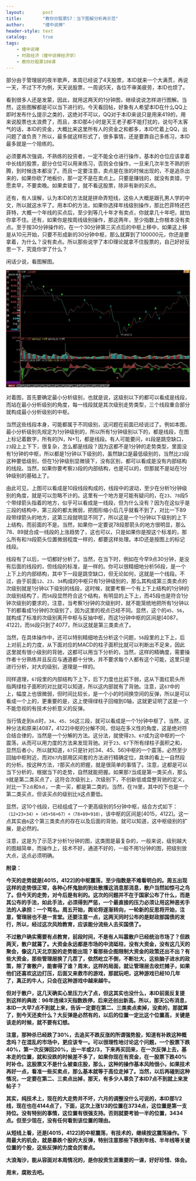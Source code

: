 ```yaml
---
layout:       post
title:        "教你炒股票57：当下图解分析再示范"
author:       "缠中说禅"
header-style: text
catalog:      true
tags:
    - 缠中说禅
    - 时政经济（缠中说禅经济学）
    - 教你炒股票108课
---
```


部分由于管理层的夜半歌声，本周已经说了4天股票，本ID就来一个大满贯，再说一天，不过下不为例，天天说股票，一周说5天，各位不审美疲劳，本ID也烦了。

看到很多人还是发蒙，因此，就用这两天的1分钟图，继续说说怎样进行图解。当然，这些图解都是可以当下进行的。今天看回帖，好象有人希望本ID在什么QQ上即时发布什么提示之类的，这绝对不可以，QQ对于本ID来说只是用来419的，用来说股票也太浪费了，而且，本ID那4小时是天王老子都不能打扰的，说句不太客气的话，本ID的资金，大概比来这里所有人的资金之和都多，本ID忙着上QQ，出问题了谁负责？所以，最多就这样形式了，很多事情，还是要靠自己多练习，本ID最多就是一个陪练的。

必须要再次强调，不熟练的投资者，一定不能全仓进行操作，基本的仓位应该拿着中长线的股票，部分仓位可以用来练习，否则全仓操作，一旦来几次半生不熟的折腾，到时候连本都没了。而且一定要注意，卖点是在涨的时候出现的，不是追杀出来的，如果你砍了地板价，那一定不是在卖点上。只要是赚钱的，就没有卖错，宁愿卖早，不要卖晚。如果卖错了，就不看这股票，除非有新的买点。

还有，有人误解，认为本ID的方法就是拼命弄短线，这些人大概是跟孔男人学的中文，所以就这水平了。用本ID的方法，如果你选择年线级别操作，那比巴菲特还巴菲特，大概一个年线的买点后，至少到等几十年才有卖点，你就拿几十年吧，就怕你拿不住。还有，如果你是按周线级别操作，那这两年，至少指数上你根本没有卖点。至于按30分钟操作的，在一个30分钟第三买点后的中枢上移中，如果这上移是从10元开始，只要不形成新的30分钟中枢，那么就算到了100000元，你还是要拿着，为什么？没有卖点。所以那些说学了本ID理论就拿不住股票的，自己好好反思一下，究竟你学了什么？

闲话少说，看图解图。

 

![](/img/czsc/20070531-0542.jpg)



对着图，首先要确定最小分析级别，也就是说，这级别以下的都可以看成是线段，而站在最小分析级别的角度，每一线段就是其次级别走势类型，三个线段重合部分就构成最小分析级别的中枢。

当然这些线段本身，可能都属于不同级别，这问题在前面已经说过了。例如本图，最小分析级别先规定为1分钟级别的，所以所有1分钟级别以下的，都是线段，在图上标记着数字，所有的[N，N+1]，都是线段。有人可能要问，`01`段是跳空缺口，`23`段上上下下，很复杂，怎么都是线段？因为这都不是1分钟的走势类型，里面没有1分钟的中枢，所以都是1分钟以下级别的，虽然缺口是最低级别的，当然比`23`段这种要低级别，但在1分钟级别显微镜下，没有区别，都可以看成是没有内部结构的线段。当然，如果你要考察`23`段的内部结构，也是可以的，但那就不是站在1分钟级别的基础上了。

由此可见，上图可以看成是10段线段构成的，线段中的波动，至少在分析1分钟级别的角度，就是可以忽略不计的。这里有一个地方是可能有疑问的，在`23`、`78`段5个带绿箭头指着的地方，似乎可以看成是一线段，但为什么没有？因为在这似乎是三段的结构中，第三段的都太微弱，把图形缩小后几乎就看不到了，对比一下89段带绿箭头的地方，这第三段就明显不同了，所以这是一个1分钟以下级别的上下上结构，而前面的不是。当然，如果你一定要说78段那箭头的地方很明显，那么78、89就合成一线段的上涨趋势了，这也可以，只是如果你是按这个标准的，那么所有和`78`段箭头位置微弱程度一样的，都要这样处理。本ID还是按图上的标记线段。

线段有了以后，一切都好分析了。当然，在当下时，例如在今早9点30分钟，是没有后面的线段的，但线段的标准，是一样的。你可以很精细地分析56段，是一个上下上的内部结构，其中下一段是跳空缺口，但无论如何，这就是一个线段。不过，由于前面`12`、`23`、`34`构成的中枢只有1分钟级别的，那么其构成第三类卖点的次级别就是1分钟以下级别的线段，这时候，就要考察一个有上下上结构的1分钟的次级别结构了，而`56`段显然符合这个结构，有明显的上下上，而45段也是符合1分钟次级别的要求的，注意，当考察1分钟的次级别时，就不能笼统地把所有1分钟以下的都看成1分钟的次级别了，因为这里的视点已经不同。显然，这个的`45`、`56`，就构成了标准的次级别离开中枢与反抽中枢，而这1分钟中枢的区间是[4087，4122]，而`56`段只到了4077，所以这就是第三类卖点了。

当然，在具体操作中，还可以特别精细地去分析这个问题，`56`段里的上下上，后上对前上的力度，从下面对应的MACD的柱子面积比就可以判断出不足来，因此这里就有很小级别的背驰，这都可以用当下分析的，当然，这样的精确度，需要操作者十分熟练并且反应与通道都十分快，并不要求每个人都有这个可能，这里只是进行分析，对大的级别，道理是一样的。

同样道理，`67`段里的内部结构下上下，后下力度也比前下弱，这从下面红箭头所指两绿柱子面积的对比就可以知道，所以这内部就有了背驰。注意，这`67`中的上，幅度上也很微弱，但时间比较长，是一个小的时间换空间的反弹，所以是可以看成一个上的，更重要的是，这上使得绿柱子回缩到0轴，这就更证明了这是一个不能忽视的有技术分析意义的反弹。

当行情走到`6点`时，`34`、`45`、`56`这三段，就可以看成是一个1分钟中枢了，当然，这种分法和原来[4087，4122]中枢的分解不同，但站在多义性的角度，这是绝对符合结合律的，当然是一个分解的方法。这分法，就使得`23`、`67`成为这中枢的一个震荡，从而可以用力度的方法来发现背驰。对于`23`、`67`下所有绿柱子面积之和，显然后者小，所以就知道，`67`只是针对[34、45、56]中枢的一个震荡，必然至少回抽中枢附近，而对`67`内部用区间套的方法进行精确定位，具体的看上一自然段的分析。按这种方法，`7`那买点的把握，就是很简单的事情了。注意，这都是可以当下分析的，根据当下的走势，自然就能把握。如果那`7`当成是第一类买点，那么`9`就是第二类买点了，这符合次级别上，次级别下，不创新低或盘整背驰的定义，对比一下`2点`和`9点`，一卖一买，都是第二类的。当然，在`78`里，其中的下也是一个第二类买点，但该买点的级别比`9`这点要低。

显然，这10个线段，已经组成了一个更高级别的5分钟中枢，结合方式如下：`（12+23+34）+（45+56+67）+（78+89+910）`，该中枢的区间是[4015，4122]。这一点其实由`6`这个第三类卖点的存在以及后面的背驰，就可以知道，这中枢级别的扩展，是必然的。

注意，这是为了示范才分析1分钟的图，这类图是最复杂的，一般来说，级别越大的图越简单，而操作上，技术不好，通道不好的，一般不用1分钟的图，把级别放大点，这点必须明确。


**附录：**

**今天的走势就是[4015，4122]的中枢震荡，至少指数是不难看明白的。周五出现这样的走势很正常，各种心怀鬼胎的到处散播这消息那消息，散户当然如惊弓之鸟了。但今天的走势，对今后是有利的。这次的问题并不在于国家公布了什么，而是其公布的手法，如此手法，必须得到严惩，一个最直接的压力必须让用这种恶劣手法的人承担：一个骂名。周五开始，舆论将逐渐转向，一轮新的反思将开始，注意，管理层也不是一言堂。还要注意一点，这两天同时公布的是财政部国债的发行，所以，经过这次风险教育，应该能分流些人去买国债了。**

**不过散户确实需要有点教育，前段时间，不是有人叫嚣散户已经统治市场了？但跌两天，散户就蔫了。大资金永远都是市场的中流砥柱，没有大资金，没有这几天的聚会，像这几天北京股的走势能出现？看那些企图限制大资金的政策还出不出？有些大资金，那些管理层换了几茬了，依然屹立不倒，不断壮大，这些脑子进水的政策，除了害散户，能害得了谁？周末，这样的局面，就让管理层去收烂摊子，如果他们还喜欢这边打压，后面又来救市的游戏，那就玩吧，这种游戏已经10几年了，真正的牛人，只会在这种游戏中越来越牛。**

**但对于散户，这几天确实心里压力大了点，但这其实也没什么，本ID前面反复提到这样的典故：96年连续3天指数跌停，后来还创出新高。所以，那天公布消息，本ID一大早7点不到就上来，告诉一定要在第二、三类卖点卖掉，没卖的，那就算了，到今天还卖什么？大反弹是必然有的，以后的位置一定比这个位置高，关键是该走的时候，就不要有幻想。**

**注意，那种杀已经跌了30%，去追买不跌反涨的所谓强势股，知道有补跌这种概念吗？在混乱的市场中，更应该专一。可以很理性地讨论这个问题，一个股票下跌40%，第一次反弹回20%，出一半或2/3，下来再买回来，在一次反弹上去，基本走的位置，就和没跌的时候差不多了，如果你现在有资金，在一股票下跌40%时补仓。这股票又不是什么被查庄股，那么，这种的操作基本风险很小，如果技术再好一点，看准一些买卖点，那么基本就等于高位走掉了。当然，以后再碰到这种情况，一定要在第二、三卖点出掉，那天，有多少人辜负了本ID7点不到就上来发帖子？**

**其实，纯技术上，现在的大走势并不坏，六月的调整没什么可说的，本ID那1/2线，现在也在4144点了，下面，这次上涨1/3的位置在3734点，这位置是第一支持位。没有特别的事情，这位置有很强支持。否则就要考验一半的位置，3434点。但至少现在，没有任何看到该位置的理由。**

**从短线上看，还是[4015，4122]的中枢震荡，有技术的，继续按这震荡操作。下周最大的机会，就是暴跌个股的大反弹，特别注意那些下跌到年线、半年线等关键位置的个股，这些反弹的力度会厉害点。**

**大浪淘沙，能从容面对本周情况的，是你投资生涯重要的一课，好好珍惜、体会。**

**周末，腐败去吧。**
